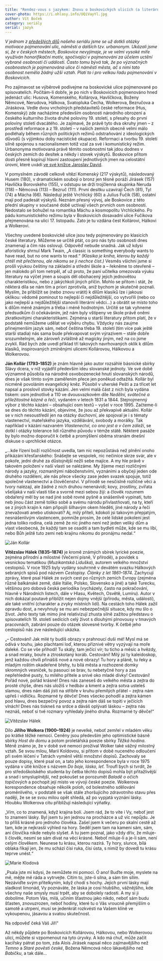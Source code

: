 ```yaml
---
title: "Rendez-vous s jazykem: Znovu o boskovických ulicích (a literárních klasicích)"
cover-photo: https://i.ohlasy.info/UQiVayYl.jpg
author: Vít Boček
category: seriály
serial: jazyk
---
```


*V jednom z [předešlých dílů](http://ohlasy.info/clanky/2015/11/nazvy-ulic.html) našeho seriálu jsme se už dotkli otázky motivace pojmenování ulic, náměstí a dalších tzv. urbanonym. Ukázali jsme si, že v českých městech, Boskovice nevyjímaje, je ve velmi vysoké míře využíván honorifikační motiv, spočívající v pojmenování za účelem uctění vybrané osobnosti či události. Často tomu bývá tak, že po význačných osobnostech je pojmenována ulice či náměstí města, ač s nimi tato osobnost neměla žádný užší vztah. Platí to i pro velkou řadu pojmenování v Boskovicích.*

Pro zajímavost se výběrově podívejme na boskovické ulice pojmenované po spisovatelích. Počítám-li dobře, je po nich v Boskovicích pojmenováno hned jedenáct ulic: Husova, Komenského, Kollárova, Havlíčkova, Boženy Němcové, Nerudova, Hálkova, Svatopluka Čecha, Wolkerova, Bezručova a Jiráskova. Vedle dvou vrcholných představitelů české reformace (Hus, Komenský) zde nacházíme především osobnosti národního obrození a českého kulturního života druhé poloviny 19. století, s přesahy do první poloviny století dvacátého. Je zajímavé, že právě tyto dva okruhy jmen – z prostředí reformace a z 19. století – v našich zemích obecně velmi málo podléhaly během různých politických režimů odstraňování z ideologických důvodů (s výjimkou doby nacistické okupace). Reformaci a tvorbu 19. století silně spojenou s nacionalismem totiž vzal za své i komunistický režim. Urbanonyma motivovaná právě těmito osobnostmi tak jdou dodnes v českých zemích do desítek a někdy i stovek výskytů. Boskovice přitom dosti přesně kopírují hlavní zastoupení jednotlivých jmen na celostátní úrovni, které uvádí [ve své knížce Jaroslav David](http://www.academia.cz/smrdov-brezneves-a-rychlonozkova-ulice.html). 

V pomyslném závodě celkově vítězí Komenský (217 výskytů), následovaný Husem (180), v dramatickém souboji o bronz jen těsně poráží Jirásek (157) Havlíčka Borovského (155), v odstupu se drží trojčlenná skupinka Neruda (118) – Němcová (113) – Bezruč (111). První desítku uzavírají Čech (81), Tyl (74) a Mácha (66). Následují ještě Vrchlický (60) a Julius Fučík (58), ostatní mají pod padesát výskytů. Neznám přesný vývoj, ale Boskovice z této přední skupiny v současné době uctívají všech prvních osm osobností. Nedostalo se bohužel na romantika Máchu a kosmopolitu Vrchlického. Po pádu komunistického režimu byla v Boskovicích dosavadní ulice Fučíkova přejmenována na ulici 17. listopadu. Zato je tu vzdána čest Kollárovi, Hálkovi a Wolkerovi.

Všechny uvedené boskovické ulice jsou tedy pojmenovány po klasicích české literatury. Můžeme se určitě ptát, co pro nás tyto osobnosti dnes znamenají a čím nás oslovují. Odpověď nebude snadná. Jak už kdysi aforisticky shrnul Mark Twain, „A classic is something everybody wants to have read, but no one wants to read.“ *(Klasika je kniha, kterou by každý chtěl mít přečtenou, ale nikomu se ji nechce číst.)* Vesměs všichni jsme si prošli výukou češtiny na základní a střední škole a – řekněme to otevřeně – jen málokdo při tom netrpěl, ať už proto, že paní učitelka omezovala výuku literatury na výčet jmen a soupis děl obohacený jejich jednovětou charakteristikou, nebo z jakýchkoli jiných příčin. Mohlo se přitom i stát, že některá díla se nám tím a priori zprotivila, aniž bychom je skutečně poznali. Myslím, že přiblížit se (nebo znovu vrátit) k dílům klasiků lze i jakousi oklikou: vědomě pominout to nejlepší či nejdůležitější, co vytvořili (nebo co jako nejlepší a nejdůležitější stanovili literární vědci…) a obrátit se místo toho k dílům méně známým a třeba i méně hodnotným. Určitě se tak vyhneme předsudkům či očekáváním, jež nám byly vštípeny ve škole právě oněmi zkratkovitými charakteristikami. Zejména u starší literatury přitom platí, že v podstatě nemůžeme udělat ve výběru chybu. Vždycky nás zaujme přinejmenším jazyk sám, neboť čeština třeba 19. století (tím více pak ještě starší stadia) nás sama bude překvapovat svým výrazivem – stále dobře srozumitelným, ale zároveň zvláštně až magicky jiným, než na co jsme zvyklí. Rád bych zde uvedl příklad tří takových navrhovaných oklik k dílům klasiků, inspirovaných zmíněnými ulicemi Kollárovou, Hálkovou a Wolkerovou.

**Ján Kollár (1793–1852)** je znám hlavně jako autor rozsáhlé básnické sbírky Slávy dcera, v níž vyjádřil především ideu slovanské jednoty. Ve své době významně působila na národně osvobozenecké hnutí slovanských národů, dnes je však tímto svým zaměřením přece jen poněkud odtažitá. Kollár byl nicméně povoláním evangelický kněz. Působil v uherské Pešti a za třicet let napsal a proslovil stovky kázání. Jen velmi malá část z nich byla vydána tiskem: osm jednotlivě a 110 ve dvousvazkovém díle *Nedělní, svátečné a příležitostné kázně a řeči*, vydaném v letech 1831 a 1844. Stejnojmenný výbor z těchto kázání – obsahující osm textů – vyšel v roce 1995. Začteme-li se dnes do těchto kázání, objevíme, že jsou až překvapivě aktuální. Kollár se v nich nesoustředil jen na otázky duchovní, ale spojoval je i s tématy vlastenectví, mateřského jazyka, vzdělávání, svobody a morálky. Tak například v kázání nazvaném *Vlastenectví, co ono jest a v čem záleží*, se dotkl i otázky tolerance lidí různého původu v témže státě. Některé pasáže by bylo možno doporučit k četbě a promýšlení oběma stranám dnešní diskuse o uprchlické otázce.

„…kde řízení boží rozličnost uvedla, tam nic nepozůstává než plnění onoho přikázání křesťanského: Snášejte se vespolek, nic nečiníce skrze svár, ale v pokoře, jedni druhé za důstojnější nežli sebe majíce. A my hle právě v takovém položení v naší vlasti se nalézáme. My žijeme mezi rozličnými národy a jazyky, rozmanitými náboženstvími, vyznáními a obyčeji jeden ode druhého rozděleni, ale nás přece všecky zase jeden svazek spojuje, totiž společné vlastenectví a člověčenství. V přírodě se nesčíslně rozličné věci a tvory nalézají, ale žádné z nich druhou nenenávidí; kovy, zrostliny, zvířata všelijaká v naší vlasti tíše a svorně mezi sebou žijí: a člověk rozumem obdařený měl by se nad jiné sobě rovné pyšně a snášenlivě vypínati, tuto neb jinou část země toliko sobě a svému národu přivlastňovati, na ty, kteří se z jiných krajin k nám připojili šilhavým okem hleděti, jiné národy a řeči znevažovati anebo utiskovati? Aj, milý příteli, kdokoli jsi takovým přepjatým, nesnášenlivým vlastencem, pomniže prosím, že celé lidské pokolení jest jedna toliko rodina, celá země že nic jiného není než jeden veliký dům a vlast všeobecná, že každý tam se osaditi a tam bydleti může, kde se mu líbí, nebo Bůh ještě tuto zemi neb krajinu nikomu do pronájmu nedal.“

<img src="https://i.ohlasy.info/IDqFuPT.jpg" alt="Ján Kollár" class="img-responsive">

**Vítězslav Hálek (1835–1874)** je kromě známých sbírek lyrické poezie, zejména přírodní a milostné (Večerní písně, V přírodě), a povídek s vesnickou tematikou (*Muzikantská Liduška*), autorem velkého množství cestopisů. V roce 1925 byly vydány souhrnně v devátém svazku Hálkových sebraných spisů pod názvem *Cestopisy. Články z let 1861–1874*. Zachycují zprávy, které psal Hálek ze svých cest po různých zemích Evropy (zejména různé balkánské země, dále Itálie, Polsko, Slovensko a jiné) a také Turecku, většinou pro dobová česká periodika (vycházely, často na pokračování, hlavně v Národních listech, dále v Hlasu, Květech, Osvětě, Lumíru). Autor v nich dokázal poutavě přiblížit nejen dojmy vnější (přírodu, města, události), ale také vnitřní (charakter a zvyky místních lidí). Na cestách toho Hálek zažil opravdu dost, a nevyhnuly se mu ani nebezpečnější situace, kdy mu šlo o život. Jeho texty tak mimo jiné relativizují zhusta silně zažitou představu o spisovatelích 19. století sedících celý život s dlouhými plnovousy v tmavých pracovnách, zabráni pouze do otázek slovesné tvorby. K četbě jeho cestopisů nás zve následující ukázka.

„– Cestování! Jak milé ty budíš obrazy v prahnoucí duši mé! Mysl má se odívá v touhu, jako plachtami loď, kterou příznivé větry vyzývají na moře daleké. Co se vše přihodí! Tu skály, tam ječící vír; tu ticho a měsíc a hvězdy, a snad mraky, bouře a ztroskotaný koráb. Cestování! Milý jsi ty kaleidoskop, jenž každou chvíli přinášíš nové a nové obrazy! Tu hory a pláně, tu řeky a mladým roštím okadeřené břehy, tu bílá města a rozhozené domky skromných vesniček, tu pasoucí se brav, tu nebetyčné hory a zas nepřehledné pusty, tu milého přítele a snivé oko mladé dívky! Cestování! Pořád nové, pořád krásné! Dnes nás zaneseš do velkého města a zejtra do prosté chýše, dnes nás uložíš v hedbáv a kment a zejtra sotva usteleš slamou, dnes nám dáš jísti na stříbře v kruhu přemilých přátel – zejtra nám upřeš i vidličku. Rozmarné ty děvče! Dnes všecko pohodlí a zejtra kámen pod hlavu, dnes bezpečný povoz a zejtra nám dáš se topiti v ječících vlnách! Dnes nás tiskneš na srdce a dáváš oplývati láskou – zejtra nás neznáš, neboť si tvé rozmary vyhledaly jiného druha. Rozmarné ty děvče!“

<img src="https://i.ohlasy.info/kGt0Jl8.jpg" alt="Vítězslav Hálek" class="img-responsive">

Dílo **Jiřího Wolkera (1900–1924)** je nevelké, neboť zemřel v mladém věku po krátké těžké nemoci. Ceněny jsou především jeho optimistické básně sbírky *Host do domu* a potom proletářská poezie sbírky *Těžká hodina*. Méně známo je, že v době své nemoci prožíval Wolker také vážný milostný vztah. Se svou milou, Marií Koldovou, si přitom v době nuceného odloučení při svém léčení v Tatrách vyměnil větší množství dopisů. Zachovaly se pouze dopisy, které psal on, a tato jeho korespondence byla v roce 1975 vydána v útlé knížce s názvem *Do boje, lásko, leť*. Troufl bych si tvrdit, že pro středoškolského studenta by četba těchto dopisů mohla být přitažlivější a snad i smysluplnější, než pokoušet se porozumět *Baladě o očích topičových* a pochopit její místo ve vývoji české poezie. Wolkerova korespondence obsahuje několik poloh, od bolestného sdělování proměnlivého, v podstatě se však stále zhoršujícího zdravotního stavu přes naději, že se se svou milou opět shledá, až po vypjatá vyznání lásky. Hloubku Wolkerova citu přibližují následující výňatky.

„Vím, co to znamená, když krajina bolí. Jsem rád, že to víte i Vy, neboť jest to znamení lásky. Byl jsem tu jen jednou na procházce a už víc nepůjdu. Je to příliš krásné pro jednoho člověka. Zašel jsem k večeru po skalní cestě až tam, kde je nejkrasší výhled na hory. Seděl jsem tam na kameni sám, sám, ani človíčka nikde nebylo slyšet. A tu jsem poznal, jako vždy dřív, že miluje-li člověk, nesmí se sám dívat na věci krásné. Neboť miluje-li a je-li sám, není celým člověkem. Neunese tu krásu, kterou nazírá. Ty hory, slunce, bílá oblaka říkají jen, že mu schází čísi ruka, čísi ústa, s nimiž by dovedl tu krásu teprve unést.“

<img src="https://i.ohlasy.info/UQiVayY.jpg" alt="Marie Klodová" class="img-responsive">

„Psala jste mi kdysi, že nemůžete mi pomoci. Ó ano! Buďte moje, myslete na mě, mějte mě ráda a vytrvejte. Cítím to, jste-li silna, a sám tím sílím. Nezáviďte svým přítelkyním, když chodí s hochy. Jejich první lásky mají sladkost limonád, Vy poznáváte, že láska je cosi hlubšího, vážnějšího, kde všechny naše smysly musí trpět, aby se dobolely radosti. A my si ji dobolíme. Potom Vás, milá, učiním šťastnou jako nikdo, neboť sám budu šťasten, znovuzrozen, neboť hodiny, které tu o Vás vroucně přemýšlím o samotě a utrpení, musí se jedenkrát rozkvésti na Vašem klíně ve vykoupenou, jásavou a svatou skutečnost.

Na odpověď čeká Váš Jiří“

Až někdy půjdete po Boskovicích Kollárovou, Hálkovou, nebo Wolkerovou ulicí, můžete si vzpomenout na tyto úryvky. A kdo má chuť, může začít kacířsky pátrat po tom, zda Alois Jirásek napsal něco zajímavějšího než *Temno* a *Staré pověsti české*, Božena Němcová něco lákavějšího než *Babičku*, a tak dále…
